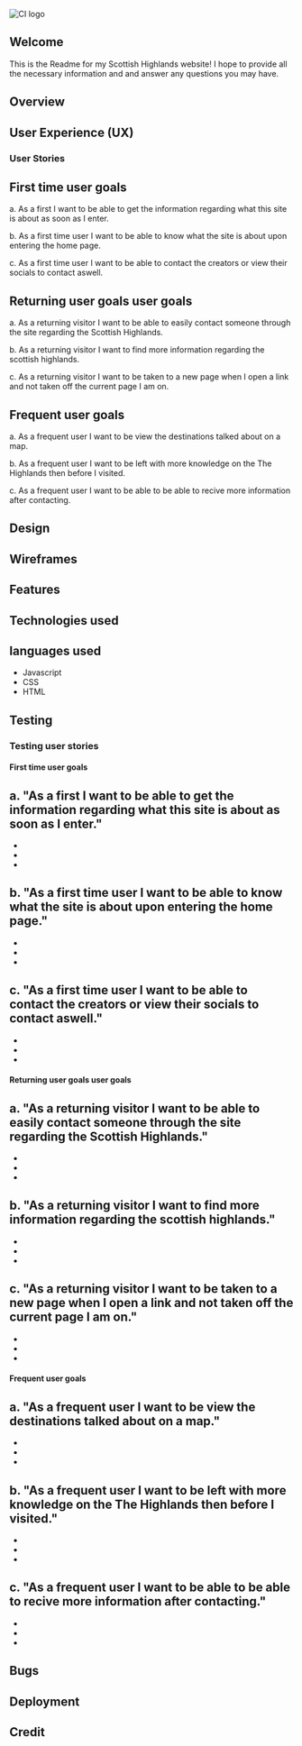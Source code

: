 ![CI logo](https://codeinstitute.s3.amazonaws.com/fullstack/ci_logo_small.png)

## Welcome 

This is the Readme for my Scottish Highlands website! I hope to provide all the necessary information and and answer any questions you may have.

## Overview

## User Experience (UX)
### User Stories
## First time user goals
a.  As a first I want to be able to get the information regarding what this site is about as soon as I enter.

b. As a first time user I want to be able to know what the site is about upon entering the home page.

c.  As a first time user I want to be able to contact the creators or view their socials to contact aswell.

## Returning user goals user goals
a. As a returning visitor I want to be able to easily contact someone through the site regarding the Scottish Highlands.

b.  As a returning visitor I want to find more information regarding the scottish highlands.

c.  As a returning visitor I want to be taken to a new page when I open a link and not taken off the current page I am on.

## Frequent user goals
a. As a frequent user I want to be view the destinations talked about on a map.

b. As a frequent user I want to be left with more knowledge on the The Highlands then before I visited.

c. As a frequent user I want to be able to be able to recive more information after contacting.

## Design 

## Wireframes

## Features

## Technologies used

## languages used
- Javascript
- CSS
- HTML

## Testing 

### Testing user stories 

#### First time user goals
a.   "As a first I want to be able to get the information regarding what this site is about as soon as I enter."
-
-
-
-

b.   "As a first time user I want to be able to know what the site is about upon entering the home page."
-
-
-
-
c.  "As a first time user I want to be able to contact the creators or view their socials to contact aswell."
-
-
-
-
#### Returning user goals user goals
a.  "As a returning visitor I want to be able to easily contact someone through the site regarding the Scottish Highlands."
-
-
-
-

b.   "As a returning visitor I want to find more information regarding the scottish highlands."
-
-
-
-
c.   "As a returning visitor I want to be taken to a new page when I open a link and not taken off the current page I am on."
-
-
-
-
#### Frequent user goals
a.  "As a frequent user I want to be view the destinations talked about on a map."
-
-
-
-

b.  "As a frequent user I want to be left with more knowledge on the The Highlands then before I visited."
-
-
-
-

c. "As a frequent user I want to be able to be able to recive     more information after contacting."
-
-
-
-

## Bugs

## Deployment

## Credit


